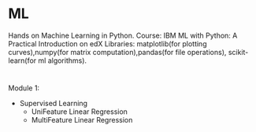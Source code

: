 # ML
Hands on Machine Learning in Python.
Course: IBM ML with Python: A Practical Introduction on edX
Libraries: matplotlib(for plotting curves),numpy(for matrix computation),pandas(for file operations), scikit-learn(for ml algorithms).
#
Module 1:
* Supervised Learning
  * UniFeature Linear Regression
  * MultiFeature Linear Regression
